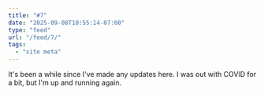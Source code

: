```yaml
---
title: "#7"
date: "2025-09-08T10:55:14-07:00"
type: "feed"
url: "/feed/7/"
tags:
  - "site meta"
---
```


It's been a while since I've made any updates here. I was out with COVID for a bit, but I'm up and running again.
